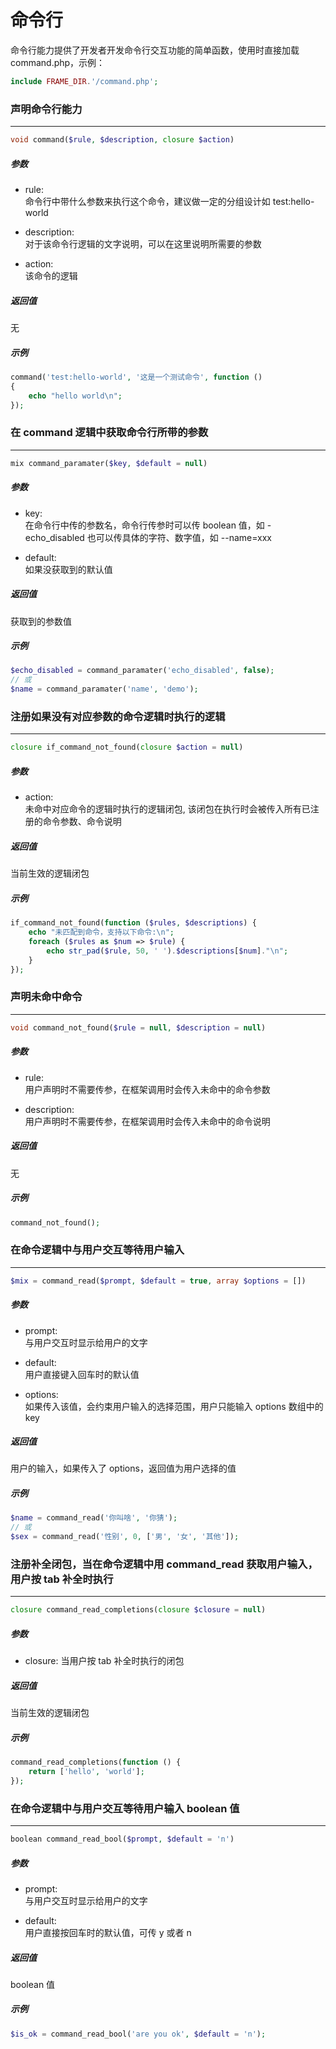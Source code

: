 # 命令行

命令行能力提供了开发者开发命令行交互功能的简单函数，使用时直接加载 command.php，示例：
```php
include FRAME_DIR.'/command.php';
```










### 声明命令行能力
----
```php
void command($rule, $description, closure $action)
```
##### 参数
- rule:  
    命令行中带什么参数来执行这个命令，建议做一定的分组设计如 test:hello-world

- description:  
    对于该命令行逻辑的文字说明，可以在这里说明所需要的参数

- action:  
    该命令的逻辑

##### 返回值
无

##### 示例
```php
command('test:hello-world', '这是一个测试命令', function ()
{
    echo "hello world\n";
});
```











### 在 command 逻辑中获取命令行所带的参数
----
```php
mix command_paramater($key, $default = null)
```
##### 参数
- key:  
    在命令行中传的参数名，命令行传参时可以传 boolean 值，如 -echo_disabled 也可以传具体的字符、数字值，如 --name=xxx

- default:  
    如果没获取到的默认值

##### 返回值
获取到的参数值

##### 示例
```php
$echo_disabled = command_paramater('echo_disabled', false);
// 或
$name = command_paramater('name', 'demo');
```











### 注册如果没有对应参数的命令逻辑时执行的逻辑
----
```php
closure if_command_not_found(closure $action = null)
```
##### 参数
- action:  
    未命中对应命令的逻辑时执行的逻辑闭包, 该闭包在执行时会被传入所有已注册的命令参数、命令说明

##### 返回值
当前生效的逻辑闭包

##### 示例
```php
if_command_not_found(function ($rules, $descriptions) {
    echo "未匹配到命令，支持以下命令:\n";
    foreach ($rules as $num => $rule) {
        echo str_pad($rule, 50, ' ').$descriptions[$num]."\n";
    }
});
```











### 声明未命中命令
----
```php
void command_not_found($rule = null, $description = null)
```
##### 参数
- rule:  
    用户声明时不需要传参，在框架调用时会传入未命中的命令参数

- description:  
    用户声明时不需要传参，在框架调用时会传入未命中的命令说明

##### 返回值
无

##### 示例
```php
command_not_found();
```











### 在命令逻辑中与用户交互等待用户输入
----
```php
$mix = command_read($prompt, $default = true, array $options = [])
```
##### 参数
- prompt:  
    与用户交互时显示给用户的文字

- default:  
    用户直接键入回车时的默认值

- options:  
    如果传入该值，会约束用户输入的选择范围，用户只能输入 options 数组中的 key

##### 返回值
用户的输入，如果传入了 options，返回值为用户选择的值

##### 示例
```php
$name = command_read('你叫啥', '你猜');
// 或
$sex = command_read('性别', 0, ['男', '女', '其他']);
```








### 注册补全闭包，当在命令逻辑中用 command_read 获取用户输入，用户按 tab 补全时执行
----
```php
closure command_read_completions(closure $closure = null)
```
##### 参数
- closure:
    当用户按 tab 补全时执行的闭包

##### 返回值
当前生效的逻辑闭包

##### 示例
```php
command_read_completions(function () {
    return ['hello', 'world'];
});
```








### 在命令逻辑中与用户交互等待用户输入 boolean 值
----
```php
boolean command_read_bool($prompt, $default = 'n')
```
##### 参数
- prompt:  
    与用户交互时显示给用户的文字

- default:  
    用户直接按回车时的默认值，可传 y 或者 n

##### 返回值
boolean 值

##### 示例
```php
$is_ok = command_read_bool('are you ok', $default = 'n');
```
